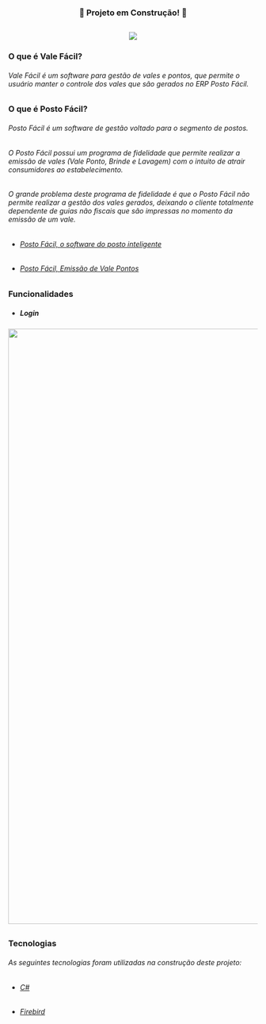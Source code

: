 <div align="center">
  <h3>   
    <p>🚧 Projeto em Construção! 🚧</p>
  </h3>
</div>

##

<div align="center">
  <h4>   
    <img src="https://cdn.discordapp.com/attachments/996183945358102580/997536211096850492/icon.png">
  </h4>
</div>


### O que é Vale Fácil?

###### Vale Fácil é um software para gestão de vales e pontos, que permite o usuário manter o controle dos vales que são gerados no ERP Posto Fácil.

### O que é Posto Fácil?

###### Posto Fácil é um software de gestão voltado para o segmento de postos.

###### O Posto Fácil possui um programa de fidelidade que permite realizar a emissão de vales (Vale Ponto, Brinde e Lavagem) com o intuito de atrair consumidores ao estabelecimento.

###### O grande problema deste programa de fidelidade é que o Posto Fácil não permite realizar a gestão dos vales gerados, deixando o cliente totalmente dependente de guias não fiscais que são impressas no momento da emissão de um vale.

- ###### [Posto Fácil, o software do posto inteligente](https://youtu.be/dIkYSVDhDxo)
- ###### [Posto Fácil, Emissão de Vale Pontos](https://share.linx.com.br/pages/viewpage.action?pageId=27131284)
   
##   
   
### Funcionalidades

- ##### Login
<div align="center">
  <h4>   
    <a><img width="1200" src="https://user-images.githubusercontent.com/106814385/179417246-aa42b081-4a7e-4d7e-af65-03668e0f5b52.gif"</a>
  </h4>
</div>

##
   
### Tecnologias   
      
###### As seguintes tecnologias foram utilizadas na construção deste projeto:
    
- ###### [C#](https://docs.microsoft.com/pt-br/dotnet/csharp/)
- ###### [Firebird](https://www.firebirdsql.org/en/documentation/)
      
